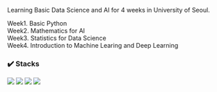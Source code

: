 Learning Basic Data Science and AI for 4 weeks in University of Seoul. <p>

Week1. Basic Python <br>
Week2. Mathematics for AI <br>
Week3. Statistics for Data Science <br>
Week4. Introduction to Machine Learing and Deep Learning <p>

### ✔️ Stacks
<img src="https://img.shields.io/badge/Python-3776AB?style=for-the-badge&logo=Python&logoColor=black"> <img src="https://img.shields.io/badge/scikitlearn-F7931E?style=for-the-badge&logo=scikitlearn&logoColor=black"> <img src="https://img.shields.io/badge/pandas-150458?style=for-the-badge&logo=pandas&logoColor=black">  <img src="https://img.shields.io/badge/numpy-013243?style=for-the-badge&logo=numpy&logoColor=black"> 

